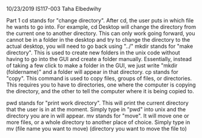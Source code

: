 10/23/2019
IS117-003
Taha Elbedwihy 

Part 1 
cd stands for "change directory". After cd, the user puts in which file he wants to go into. For example, cd Desktop will change the directory from the current one to another directory. This can only work going forward, you cannot be in a folder in the desktop and try to change the directory to the actual desktop, you will need to go back using "../"
mkdir stands for "make directory". This is used to create new folders in the unix code without having to go into the GUI and create a folder manually. Essentially, instead of taking a few click to make a folder in the GUI, we just write "mkdir (foldername)" and a folder will appear in that directory.
cp stands for "copy". This command is used to copy files, groups of files, or directories. This requires you to have to directories, one where the computer is copying the directory, and the other to tell the computer where it is being copied to. 

pwd stands for "print work directory". This will print the current directory that the user is in at the moment. Simply type in "pwd" into unix and the directory you are in will appear. 
mv stands for "move". It will move one or more files, or a whole directory to another place of choice. Simply type in mv (file name you want to move) (directory you want to move the file to)
